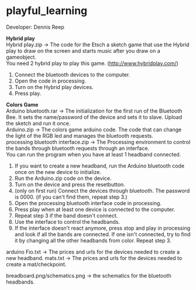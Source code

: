 # playful_learning
Developer: Dennis Reep<br/>

<b>Hybrid play</b><br/>
Hybrid play.zip -> The code for the Etsch a sketch game that use the Hybrid play to draw on the screen and starts music after you draw on a gameobject. <br/>
You need 2 hybrid play to play this game. (http://www.hybridplay.com/)<br/>
1. Connect the bluetooth devices to the computer. <br/>
2. Open the code in processing. <br/>
3. Turn on the Hybrid play devices. <br/>
4. Press play.  <br/>

<b>Colors Game</b> <br/>
Arduino bluetooth.rar -> The initialization for the first run of the Bluetooth Bee. It sets the name/password of the device and sets it to slave. Upload the sketch and run it once.<br/>
Arduino.zip -> The colors game arduino code. The code that can change the light of the RGB led and manages the bluetooth requests.<br/>
processing bluetooth interface.zip -> The Processing environment to control the bands through bluetooth requests through an interface.<br/>
You can run the program when you have at least 1 headband connected.<br/>
1. If you want to create a new headband, run the Arduino bluetooth code once on the new device to initialize.<br/>
2. Run the Arduino.zip code on the device.<br/>
3. Turn on the device and press the resetbutton.<br/>
4. (only on first run) Connect the devices through bluetooth. The password is 0000. (if you can't find them, repeat step 3.)<br/>
5. Open the processing bluetooth interface code in processing.<br/>
6. Press play when at least one device is connected to the computer.<br/>
7. Repeat step 3 if the band doesn't connect. <br/>
8. Use the interface to control the headbands.<br/>
9. If the interface doesn't react anymore, press stop and play in processing and look if all the bands are connected. If one isn't connected, try to find it by changing all the other headbands from color. Repeat step 3.


arduino Fio.txt -> The prices and urls for the devices needed to create a new headband.
mats.txt -> The prices and urls for the devices needed to create a mat/checkpoint.

breadboard.png/schematics.png -> the schematics for the bluetooth headbands.
